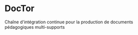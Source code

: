 DocTor
======

Chaîne d'intégration continue pour la production de documents pédagogiques multi-supports